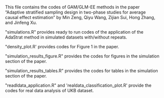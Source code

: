 This file contains the codes of GAM/GLM-EE methods in the paper “Adaptive stratified sampling design in two-phase studies for average causal effect estimation” by Min Zeng, Qiyu Wang, Zijian Sui, Hong Zhang, and Jinfeng Xu.

"simulations.R" provides ready to run codes of the application of the AdaStrat method in simulated datasets with/without repeats.

"density_plot.R' provides codes for Figure 1 in the paper.

"simulation_results_figure.R" provides the codes for figures in the simulation section of the paper.

"simulation_results_tables.R" provides the codes for tables in the simulation section of the paper.

"readldata_application.R" and 'realdata_classification_plot.R' provide the codes for real data analysis of UKB dataset.
